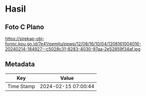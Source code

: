 # Hasil

## Foto C Plano

https://sirekap-obj-formc.kpu.go.id/7e41/pemilu/ppwp/12/08/16/10/04/1208161004016-20240214-184927--c5028c31-8283-4030-97aa-2e52859f34af.jpg


## Metadata

| Key        | Value               |
| ---------- | ------------------- |
| Time Stamp | 2024-02-15 07:00:44 |



